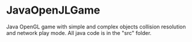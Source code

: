 # JavaOpenJLGame
Java OpenGL game with simple and complex objects collision resolution and network play mode.
All java code is in the "src" folder.
